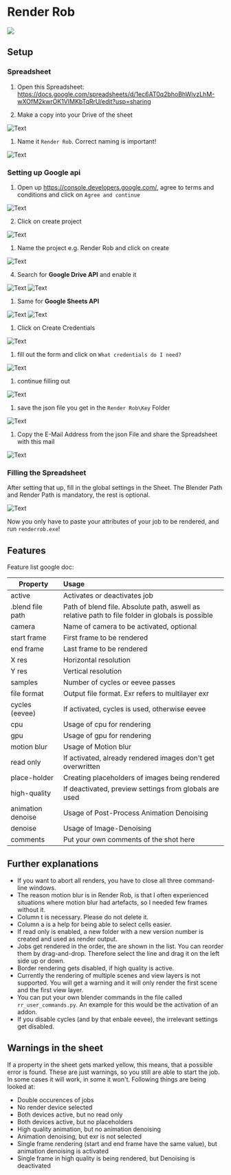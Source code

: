# Render Rob

![ ](/img/readme_pics/renderrob_deck_01.png)

## Setup

### Spreadsheet

1. Open this Spreadsheet:
https://docs.google.com/spreadsheets/d/1ec6AT0q2bhoBhWivzLhM-wXOfM2kwrOK1VIMKbTqRrU/edit?usp=sharing

2. Make a copy into your Drive of the sheet

![Text](img/readme_pics/Anmerkung%202020-04-26%20101650.jpg "Descrp")


1. Name it `Render Rob`. Correct naming is important!

![Text](img/readme_pics/Anmerkung%202020-04-26%20101720.jpg "Descrp")

### Setting up Google api

1. Open up https://console.developers.google.com/, agree to terms and conditions and click on `Agree and continue`

![Text](img/readme_pics/Anmerkung%202020-04-26%20102222.jpg "Descrp")

2. Click on create project


![Text](img/readme_pics/Anmerkung%202020-04-26%20125300.jpg "Descrp")

1. Name the project e.g. Render Rob and click on create

![Text](img/readme_pics/Anmerkung%202020-04-26%20102359.jpg "Descrp")

4. Search for **Google Drive API** and enable it

![Text](img/readme_pics/Anmerkung%202020-04-26%20125343.jpg "Descrp")
![Text](img/readme_pics/Anmerkung%202020-04-26%20125407.jpg "Descrp")
<!-- ![Text](img/readme_pics/Anmerkung%202020-04-26%20102553.jpg "Descrp") -->

1. Same for **Google Sheets API**

![Text](img/readme_pics/Anmerkung%202020-04-26%20102550.jpg "Descrp")
![Text](img/readme_pics/Anmerkung%202020-04-26%20102636.jpg "Descrp")

1. Click on Create Credentials

![Text](img/readme_pics/Anmerkung%202020-04-26%20125536.jpg "Descrp")

1. fill out the form and click on `What credentials do I need?`

![Text](img/readme_pics/Anmerkung%202020-04-26%20102827.jpg "Descrp")

1. continue filling out

![Text](img/readme_pics/Anmerkung%202020-04-26%20102856.jpg "Descrp")

1. save the json file you get in the `Render Rob\Key` Folder

![Text](img/readme_pics/Anmerkung%202020-04-26%20102919.jpg "Descrp")

1. Copy the E-Mail Address from the json File and share the Spreadsheet with this mail

![Text](img/readme_pics/Anmerkung%202020-04-26%20104113.jpg "Descrp")


### Filling the Spreadsheet

After setting that up, fill in the global settings in the Sheet. The Blender Path and Render Path is mandatory, the rest is optional.

![Text](img/readme_pics/Anmerkung%202020-04-26%20134758.jpg)

Now you only have to paste your attributes of your job to be rendered, and run `renderrob.exe`!

## Features

Feature list google doc:

| Property | Usage |
|--- |:---|
| active | Activates or deactivates job |
| .blend file path | Path of blend file. Absolute path, aswell as relative path to file folder in globals is possible |
| camera | Name of camera to be activated, optional |
| start frame | First frame to be rendered|
| end frame | Last frame to be rendered|
| X res | Horizontal resolution |
| Y res | Vertical resolution|
| samples | Number of cycles or eevee passes|
| file format | Output file format. Exr refers to multilayer exr|
| cycles (eevee) | If activated, cycles is used, otherwise eevee|
| cpu | Usage of cpu for rendering |
| gpu | Usage of gpu for rendering |
| motion blur | Usage of Motion blur |
| read only | If activated, already rendered images don't get overwritten |
| place-holder | Creating placeholders of images being rendered |
| high-quality | If deactivated, preview settings from globals are used|
| animation denoise | Usage of Post-Process Animation Denoising|
| denoise | Usage of Image-Denoising|
| comments | Put your own comments of the shot here|

## Further explanations

- If you want to abort all renders, you have to close all three command-line windows.
- The reason motion blur is in Render Rob, is that I often experienced situations where motion blur had artefacts, so I needed few frames without it.
- Column t is necessary. Please do not delete it.
- Column a is a help for being able to select cells easier.
- If read only is enabled, a new folder with a new version number is created and used as render output.
- Jobs get rendered in the order, the are shown in the list. You can reorder them by drag-and-drop. Therefore select the line and drag it on the left side up or down.
- Border rendering gets disabled, if high quality is active.
- Currently the rendering of multiple scenes and view layers is not supported. You will get a warning and it will only render the first scene and the first view layer.
- You can put your own blender commands in the file called `rr_user_commands.py`. An example for this would be the activation of an addon.
- If you disable cycles (and by that enbale eevee), the irrelevant settings get disabled.

## Warnings in the sheet

If a property in the sheet gets marked yellow, this means, that a possible error is found. These are just warnings, so you still are able to start the job. In some cases it will work, in some it won't.
Following things are being looked at:

- Double occurences of jobs
- No render device selected
- Both devices active, but no read only
- Both devices active, but no placeholders
- High quality animation, but no animation denoising
- Animation denoising, but exr is not selected
- Single frame rendering (start and end frame have the same value), but animation denoising is activated
- Single frame in high quality is being rendered, but Denoising is deactivated


